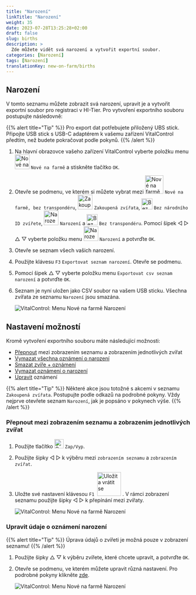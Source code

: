 ```yaml
---
title: "Narození"
linkTitle: "Narození"
weight: 35
date: 2023-07-28T13:25:28+02:00
draft: false
slug: births
description: >
  Zde můžete vidět svá narození a vytvořit exportní soubor.
categories: [Narození]
tags: [Narození]
translationKey: new-on-farm/births
---
```

## Narození

V tomto seznamu můžete zobrazit svá narození, upravit je a vytvořit exportní soubor pro registraci v HI-Tier. Pro vytvoření exportního souboru postupujte následovně:

{{% alert title="Tip" %}}
Pro export dat potřebujete přiložený UBS stick. Připojte USB stick s USB-C adaptérem k vašemu zařízení VitalControl předtím, než budete pokračovat podle pokynů.
{{% /alert %}}

1. Na hlavní obrazovce vašeho zařízení VitalControl vyberte položku menu <img src="/icons/main/new-on-farm.svg" width="40" align="bottom" alt="Nové na farmě" /> `Nové na farmě` a stiskněte tlačítko `OK`.

2. Otevře se podmenu, ve kterém si můžete vybrat mezi <img src="/icons/registration/new-on-farm-no-transponder.svg" width="50" align="bottom" alt="Nové na farmě, bez transpondéru" /> `Nové na farmě, bez transpondéru`, <img src="/icons/main/new-on-farm.svg" width="40" align="bottom" alt="Zakoupená zvířata" /> `Zakoupená zvířata`, <img src="/icons/registration/no-eartag-number.svg" width="30" align="bottom" alt="Bez národního ID zvířete" /> `Bez národního ID zvířete`, <img src="/icons/main/births.svg" width="40" align="bottom" alt="Narození" /> `Narození` a <img src="/icons/registration/no-transponder.svg" width="30" align="bottom" alt="Bez transpondéru" /> `Bez transpondéru`. Pomocí šipek ◁ ▷ △ ▽ vyberte položku menu <img src="/icons/main/births.svg" width="40" align="bottom" alt="Narození" /> `Narození` a potvrďte `OK`.

3. Otevře se seznam všech vašich narození.

4. Použijte klávesu `F3` `Exportovat seznam narození`. Otevře se podmenu.

5. Pomocí šipek △ ▽ vyberte položku menu `Exportovat csv seznam narození` a potvrďte `OK`.

6. Seznam je nyní uložen jako CSV soubor na vašem USB sticku. Všechna zvířata ze seznamu `Narození` jsou smazána.

    ![VitalControl: Menu Nové na farmě Narození](../images/births.png "Narození")

## Nastavení možností

Kromě vytvoření exportního souboru máte následující možnosti:

- [Přepnout](#change-between-list-view-and-single-animal-view) mezi zobrazením seznamu a zobrazením jednotlivých zvířat
- [Vymazat všechna oznámení o narození](../purchased-animals/#clear-all-purchase-notices)
- [Smazat zvíře + oznámení](../purchased-animals/#delete-animal--purchase-notice)
- [Vymazat oznámení o narození](../purchased-animals/#clear-notice-of-purchase)
- [Upravit](#edit-data-of-birth-notice) oznámení

{{% alert title="Tip" %}}
Některé akce jsou totožné s akcemi v seznamu `Zakoupená zvířata`. Postupujte podle odkazů na podrobné pokyny. Vždy nejprve otevřete seznam `Narození`, jak je popsáno v pokynech výše.
{{% /alert %}}

### Přepnout mezi zobrazením seznamu a zobrazením jednotlivých zvířat

1. Použijte tlačítko <img src="/icons/gear.svg" width="25" align="bottom" alt="Gear" /> `Zap/Vyp`.

2. Použijte šipky ◁ ▷ k výběru mezi `zobrazením seznamu` a `zobrazením zvířat`.

3. Uložte své nastavení klávesou `F1` &nbsp;<img src="/icons/footer/save_exit.svg" width="65" align="bottom" alt="Uložit a vrátit se" />&nbsp;. V rámci zobrazení seznamu použijte šipky ◁ ▷ k přepínání mezi zvířaty.

    ![VitalControl: Menu Nové na farmě Narození](../images/change.png "Přepnout mezi zobrazením seznamu a zobrazením jednotlivých zvířat")

### Upravit údaje o oznámení narození

{{% alert title="Tip" %}}
Úprava údajů o zvířeti je možná pouze v zobrazení seznamu!
{{% /alert %}}

1. Použijte šipky △ ▽ k výběru zvířete, které chcete upravit, a potvrďte `OK`.

2. Otevře se podmenu, ve kterém můžete upravit různá nastavení. Pro podrobné pokyny klikněte [zde](/cs/docs/new/calving/#register-a-calving).

    ![VitalControl: Menu Nové na farmě Narození](../images/edit2.png "Upravit oznámení o narození")
